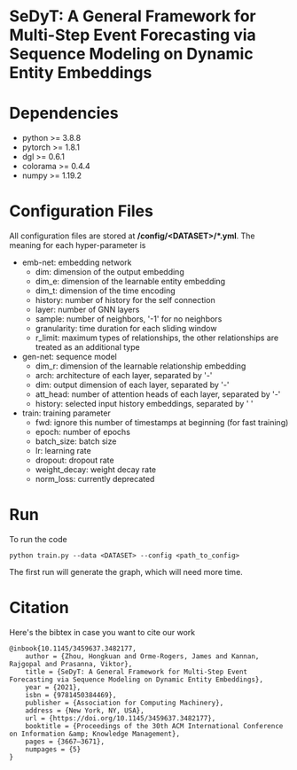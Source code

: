 # SeDyT: A General Framework for Multi-Step Event Forecasting via Sequence Modeling on Dynamic Entity Embeddings

# Dependencies

* python >= 3.8.8
* pytorch >= 1.8.1
* dgl >= 0.6.1
* colorama >= 0.4.4
* numpy >= 1.19.2

# Configuration Files

All configuration files are stored at **/config/\<DATASET>/*.yml**. The meaning for each hyper-parameter is

- emb-net: embedding network
  - dim: dimension of the output embedding
  - dim_e: dimension of the learnable entity embedding
  - dim_t: dimension of the time encoding
  - history: number of history for the self connection
  - layer: number of GNN layers
  - sample: number of neighbors, '-1' for no neighbors
  - granularity: time duration for each sliding window
  - r_limit: maximum types of relationships, the other relationships are treated as an additional type
- gen-net: sequence model
  - dim_r: dimension of the learnable relationship embedding
  - arch: architecture of each layer, separated by '-'
  - dim: output dimension of each layer, separated by '-'
  - att_head: number of attention heads of each layer, separated by '-'
  - history: selected input history embeddings, separated by ' '
- train: training parameter
  - fwd: ignore this number of timestamps at beginning (for fast training)
  - epoch: number of epochs
  - batch_size: batch size
  - lr: learning rate
  - dropout: dropout rate
  - weight_decay: weight decay rate
  - norm_loss: currently deprecated

# Run
To run the code

```
python train.py --data <DATASET> --config <path_to_config>
```

The first run will generate the graph, which will need more time.

# Citation

Here's the bibtex in case you want to cite our work

```
@inbook{10.1145/3459637.3482177,
    author = {Zhou, Hongkuan and Orme-Rogers, James and Kannan, Rajgopal and Prasanna, Viktor},
    title = {SeDyT: A General Framework for Multi-Step Event Forecasting via Sequence Modeling on Dynamic Entity Embeddings},
    year = {2021},
    isbn = {9781450384469},
    publisher = {Association for Computing Machinery},
    address = {New York, NY, USA},
    url = {https://doi.org/10.1145/3459637.3482177},
    booktitle = {Proceedings of the 30th ACM International Conference on Information &amp; Knowledge Management},
    pages = {3667–3671},
    numpages = {5}
}
```
